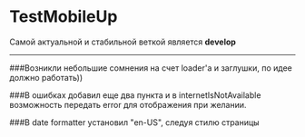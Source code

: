 # TestMobileUp

Самой актуальной и стабильной веткой является __develop__

________
###Возникли небольшие сомнения на счет loader'а и заглушки, по идее должно работать))

###В ошибках добавил еще два пункта и в internetIsNotAvailable возможность передать error для отображения при желании.

###В date formatter установил "en-US", следуя стилю страницы


